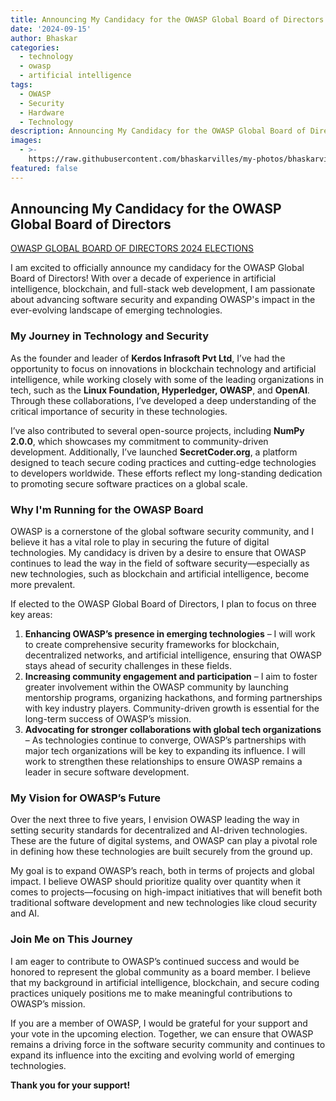 ```yaml
---
title: Announcing My Candidacy for the OWASP Global Board of Directors 2024
date: '2024-09-15'
author: Bhaskar
categories:
  - technology
  - owasp
  - artificial intelligence
tags:
  - OWASP
  - Security
  - Hardware
  - Technology
description: Announcing My Candidacy for the OWASP Global Board of Directors 2024
images:
  - >-
    https://raw.githubusercontent.com/bhaskarvilles/my-photos/bhaskarvilles/image.jpg
featured: false
---
```


## **Announcing My Candidacy for the OWASP Global Board of Directors**

[OWASP GLOBAL BOARD OF DIRECTORS 2024 ELECTIONS](https://owasp.org/www-board-candidates/2024/bhaskar_ram_allam)

I am excited to officially announce my candidacy for the OWASP Global Board of Directors! With over a decade of experience in artificial intelligence, blockchain, and full-stack web development, I am passionate about advancing software security and expanding OWASP's impact in the ever-evolving landscape of emerging technologies. 

### **My Journey in Technology and Security**

As the founder and leader of **Kerdos Infrasoft Pvt Ltd**, I’ve had the opportunity to focus on innovations in blockchain technology and artificial intelligence, while working closely with some of the leading organizations in tech, such as the **Linux Foundation, Hyperledger, OWASP**, and **OpenAI**. Through these collaborations, I’ve developed a deep understanding of the critical importance of security in these technologies. 

I’ve also contributed to several open-source projects, including **NumPy 2.0.0**, which showcases my commitment to community-driven development. Additionally, I’ve launched **SecretCoder.org**, a platform designed to teach secure coding practices and cutting-edge technologies to developers worldwide. These efforts reflect my long-standing dedication to promoting secure software practices on a global scale.

### **Why I'm Running for the OWASP Board**

OWASP is a cornerstone of the global software security community, and I believe it has a vital role to play in securing the future of digital technologies. My candidacy is driven by a desire to ensure that OWASP continues to lead the way in the field of software security—especially as new technologies, such as blockchain and artificial intelligence, become more prevalent.

If elected to the OWASP Global Board of Directors, I plan to focus on three key areas:
1. **Enhancing OWASP’s presence in emerging technologies** – I will work to create comprehensive security frameworks for blockchain, decentralized networks, and artificial intelligence, ensuring that OWASP stays ahead of security challenges in these fields.
2. **Increasing community engagement and participation** – I aim to foster greater involvement within the OWASP community by launching mentorship programs, organizing hackathons, and forming partnerships with key industry players. Community-driven growth is essential for the long-term success of OWASP’s mission.
3. **Advocating for stronger collaborations with global tech organizations** – As technologies continue to converge, OWASP’s partnerships with major tech organizations will be key to expanding its influence. I will work to strengthen these relationships to ensure OWASP remains a leader in secure software development.

### **My Vision for OWASP’s Future**

Over the next three to five years, I envision OWASP leading the way in setting security standards for decentralized and AI-driven technologies. These are the future of digital systems, and OWASP can play a pivotal role in defining how these technologies are built securely from the ground up.

My goal is to expand OWASP’s reach, both in terms of projects and global impact. I believe OWASP should prioritize quality over quantity when it comes to projects—focusing on high-impact initiatives that will benefit both traditional software development and new technologies like cloud security and AI. 

### **Join Me on This Journey**

I am eager to contribute to OWASP’s continued success and would be honored to represent the global community as a board member. I believe that my background in artificial intelligence, blockchain, and secure coding practices uniquely positions me to make meaningful contributions to OWASP’s mission.

If you are a member of OWASP, I would be grateful for your support and your vote in the upcoming election. Together, we can ensure that OWASP remains a driving force in the software security community and continues to expand its influence into the exciting and evolving world of emerging technologies.

**Thank you for your support!**
